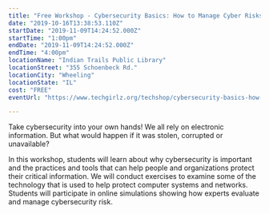 ```yaml
---
title: "Free Workshop - Cybersecurity Basics: How to Manage Cyber Risks"
date: "2019-10-16T13:38:53.110Z"
startDate: "2019-11-09T14:24:52.000Z"
startTime: "1:00pm"
endDate: "2019-11-09T14:24:52.000Z"
endTime: "4:00pm"
locationName: "Indian Trails Public Library"
locationStreet: "355 Schoenbeck Rd."
locationCity: "Wheeling"
locationState: "IL"
cost: "FREE"
eventUrl: "https://www.techgirlz.org/techshop/cybersecurity-basics-how-to-manage-cyber-risks-2/"

---
```


Take cybersecurity into your own hands! We all rely on electronic information. But what would happen if it was stolen, corrupted or unavailable?

In this workshop, students will learn about why cybersecurity is important and the practices and tools that can help people and organizations protect their critical information. We will conduct exercises to examine some of the technology that is used to help protect computer systems and networks. Students will participate in online simulations showing how experts evaluate and manage cybersecurity risk.

